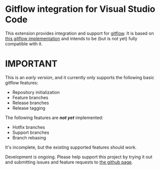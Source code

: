 # Gitflow integration for Visual Studio Code

This extension provides integration and support for [gitflow](http://nvie.com/posts/a-successful-git-branching-model/).
It is based on [this gitflow implementation](https://github.com/nvie/gitflow)
and intends to be (but is not yet) fully compatible with it.

# IMPORTANT

This is an *early version*, and it currently only supports the following basic
gitflow features:

- Repository initialization
- Feature branches
- Release branches
- Release tagging

The following features are _**not yet**_ implemented:

- Hotfix branches
- Support branches
- Branch rebasing

It's incomplete, but the existing supported features should work.

Development is ongoing. Please help support this project by trying it out
and submitting issues and feature requests to [the github page](https://github.com/vector-of-bool/vscode-gitflow).